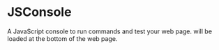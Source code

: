 JSConsole
=========

A JavaScript console to run commands and test your web page. will be loaded at the bottom of the web page.
